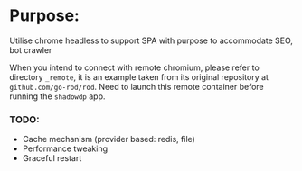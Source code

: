 # Purpose:

Utilise chrome headless to support SPA with purpose to accommodate SEO, bot crawler

When you intend to connect with remote chromium, please refer to directory `_remote`, it is an example taken from its original repository at `github.com/go-rod/rod`.
Need to launch this remote container before running the `shadowdp` app.

### TODO:
- Cache mechanism (provider based: redis, file)
- Performance tweaking
- Graceful restart